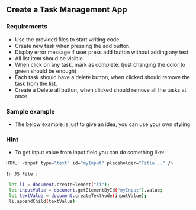 
## Create a Task Management App

### Requirements

  - Use the provided files to start writing code.
  - Create new task when pressing the add button.
  - Display error message if user press add button without adding any text.
  - All list item shoud be visible.
  - When click on any task, mark as complete. (just changing the color to green should be enough)
  - Each task should have a delete button, when clicked should remove the task from the list.
  - Create a Delete all button, when clicked should remove all the tasks at once.

### Sample example
- The below example is just to give an idea, you can use your own styling

### Hint
- To get input value from input field you can do something like:


```sh
HTML: <input type="text" id="myInput" placeholder="Title..." />

In JS File :

 let li = document.createElement("li");
 let inputValue = document.getElementById("myInput").value;
 let textValue = document.createTextNode(inputValue);
 li.appendChild(textValue)
```